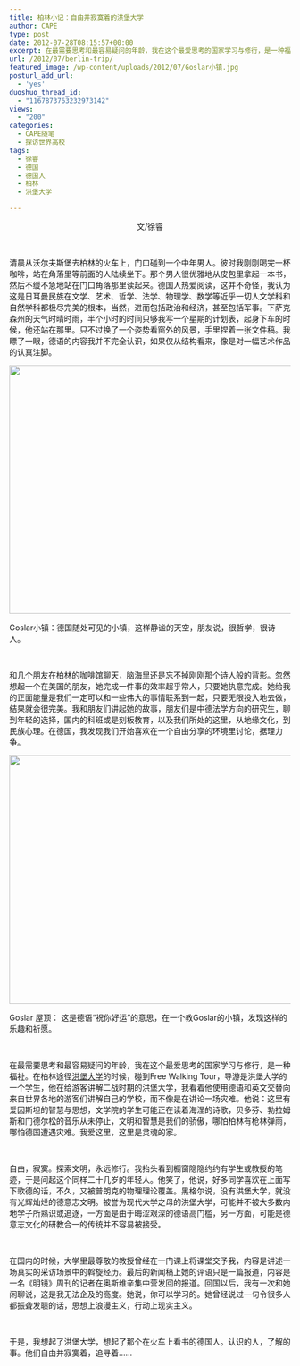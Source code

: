 ```yaml
---
title: 柏林小记：自由并寂寞着的洪堡大学
author: CAPE
type: post
date: 2012-07-28T08:15:57+00:00
excerpt: 在最需要思考和最容易疑问的年龄，我在这个最爱思考的国家学习与修行，是一种福祉。在柏林途径洪堡大学的时候，碰到Free Walking Tour，导游是洪堡大学的一个学生，他在给游客讲解二战时期的洪堡大学，我看着他使用德语和英文交替向来自世界各地的游客们讲解自己的学校，而不像是在讲论一场灾难。
url: /2012/07/berlin-trip/
featured_image: /wp-content/uploads/2012/07/Goslar小镇.jpg
posturl_add_url:
  - 'yes'
duoshuo_thread_id:
  - "1167873763232973142"
views:
  - "200"
categories:
  - CAPE随笔
  - 探访世界高校
tags:
  - 徐睿
  - 德国
  - 德国人
  - 柏林
  - 洪堡大学

---
```

<p style="text-align: center;">
  文/徐睿
</p>

&nbsp;

清晨从沃尔夫斯堡去柏林的火车上，门口碰到一个中年男人。彼时我刚刚喝完一杯咖啡，站在角落里等前面的人陆续坐下。那个男人很优雅地从皮包里拿起一本书，然后不缓不急地站在门口角落那里读起来。德国人热爱阅读，这并不奇怪，我认为这是日耳曼民族在文学、艺术、哲学、法学、物理学、数学等近乎一切人文学科和自然学科都极尽完美的根本，当然，进而包括政治和经济，甚至包括军事。下萨克森州的天气时晴时雨，半个小时的时间只够我写一个星期的计划表，起身下车的时候，他还站在那里。只不过换了一个姿势看窗外的风景，手里捏着一张文件稿。我瞟了一眼，德语的内容我并不完全认识，如果仅从结构看来，像是对一幅艺术作品的认真注脚。

[<img class="alignnone size-full wp-image-3794" title="Goslar小镇" src="http://www.capechina.org/wp-content/uploads/2012/07/Goslar小镇.jpg" alt="" width="670" height="445" srcset="http://hicape.com/wp-content/uploads/2012/07/Goslar小镇.jpg 670w, http://hicape.com/wp-content/uploads/2012/07/Goslar小镇-300x199.jpg 300w" sizes="(max-width: 670px) 100vw, 670px" />][1]

<div>
  Goslar小镇：德国随处可见的小镇，这样静谧的天空，<wbr>朋友说，很哲学，很诗人。</wbr>
</div>

&nbsp;

和几个朋友在柏林的咖啡馆聊天，脑海里还是忘不掉刚刚那个诗人般的背影。忽然想起一个在美国的朋友，她完成一件事的效率超乎常人，只要她执意完成。她给我的正面能量是我们一定可以和一些伟大的事情联系到一起，只要无限投入地去做，结果就会很完美。我和朋友们讲起她的故事，朋友们是中德法学方向的研究生，聊到年轻的选择，国内的科班或是刻板教育，以及我们所处的这里，从地缘文化，到民族心理。在德国，我发现我们开始喜欢在一个自由分享的环境里讨论，据理力争。

[<img class="alignnone size-full wp-image-3793" title="Goslar 屋顶" src="http://www.capechina.org/wp-content/uploads/2012/07/Goslar-屋顶.jpg" alt="" width="670" height="445" srcset="http://hicape.com/wp-content/uploads/2012/07/Goslar-屋顶.jpg 670w, http://hicape.com/wp-content/uploads/2012/07/Goslar-屋顶-300x199.jpg 300w" sizes="(max-width: 670px) 100vw, 670px" />][2]

Goslar 屋顶： 这是德语“祝你好运”的意思，在一个教Goslar的小镇，<wbr>发现这样的乐趣和祈愿。</wbr>

&nbsp;

在最需要思考和最容易疑问的年龄，我在这个最爱思考的国家学习与修行，是一种福祉。在柏林途径<a href="http://www.hu-berlin.de/" target="_blank">洪堡大学</a>的时候，碰到Free Walking Tour，导游是洪堡大学的一个学生，他在给游客讲解二战时期的洪堡大学，我看着他使用德语和英文交替向来自世界各地的游客们讲解自己的学校，而不像是在讲论一场灾难。他说：这里有爱因斯坦的智慧与思想，文学院的学生可能正在读着海涅的诗歌，贝多芬、勃拉姆斯和门德尔松的音乐从未停止，文明和智慧是我们的骄傲，哪怕柏林有枪林弹雨，哪怕德国遭遇灾难。我爱这里，这里是灵魂的家。

&nbsp;

自由，寂寞。探索文明，永远修行。我抬头看到橱窗隐隐约约有学生或教授的笔迹，于是问起这个同样二十几岁的年轻人。他笑了，他说，好多同学喜欢在上面写下歌德的话，不久，又被普朗克的物理理论覆盖。黑格尔说，没有洪堡大学，就没有光辉灿烂的德意志文明。被誉为现代大学之母的洪堡大学，可能并不被大多数内地学子所熟识或追逐，一方面是由于晦涩艰深的德语高门槛，另一方面，可能是德意志文化的研教合一的传统并不容易被接受。

&nbsp;

在国内的时候，大学里最尊敬的教授曾经在一门课上将课堂交予我，内容是讲述一场真实的采访场景中的斡旋经历。最后的新闻稿上她的评语只是一篇报道，内容是一名《明镜》周刊的记者在奥斯维辛集中营发回的报道。回国以后，我有一次和她闲聊说，这是我无法企及的高度。她说，你可以学习的。她曾经说过一句令很多人都振聋发聩的话，思想上浪漫主义，行动上现实主义。

&nbsp;

于是，我想起了洪堡大学，想起了那个在火车上看书的德国人。认识的人，了解的事。他们自由并寂寞着，追寻着……

&nbsp;

 [1]: http://www.capechina.org/wp-content/uploads/2012/07/Goslar小镇.jpg
 [2]: http://www.capechina.org/wp-content/uploads/2012/07/Goslar-屋顶.jpg